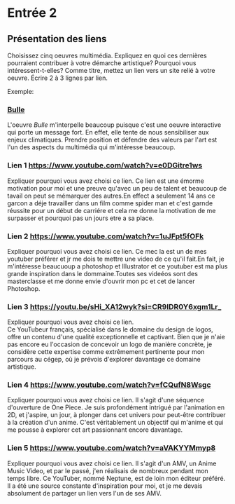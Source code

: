 # Entrée 2
## Présentation des liens
Choisissez cinq oeuvres multimédia. Expliquez en quoi ces dernières pourraient contribuer à votre démarche artistique? Pourquoi vous intéressent-t-elles? Comme titre, mettez un lien vers un site relié à votre oeuvre. Écrire 2 à 3 lignes par lien.

Exemple: 
### [Bulle](https://www.onf.ca/interactif/bulle/) 
L'oeuvre *Bulle* m'interpelle beaucoup puisque c'est une oeuvre interactive qui porte un message fort. En effet, elle tente de nous sensibiliser aux enjeux climatiques. Prendre position et défendre des valeurs par l'art est l'un des aspects du multimédia qui m'intéresse beaucoup. 

### Lien 1 https://www.youtube.com/watch?v=e0DGitre1ws
Expliquer pourquoi vous avez choisi ce lien. 
Ce lien est une émorme motivation pour moi et une preuve qu'avec un peu de talent et beaucoup de tavail on peut se mémarquer des autres.En effect a seulement 14 ans ce garcon a déje travailler dans un film comme spider man et c'est garnde réussite pour un début de carriére et cela me donne la motivation de me surpasser et pourquoi pas un jours etre a sa place.
### Lien 2 https://www.youtube.com/watch?v=1uJFpt5fOFk
Expliquer pourquoi vous avez choisi ce lien.
Ce mec la est un de mes youtuber préférer et jr me dois te mettre une video de ce qu'il fait.En fait, je m'intéresse beaucuoup a photoshop et Illustrator et ce youtuber est ma plus grande inspiration dans le dommaine.Toutes ses videéos sont des masterclasse et me donne envie d'ouvrir mon pc et cet de lancer Photoshop.
### Lien 3 https://youtu.be/sHi_XA12wyk?si=CR9IDR0Y6xgm1Lr_
Expliquer pourquoi vous avez choisi ce lien.  
Ce YouTubeur français, spécialisé dans le domaine du design de logos, offre un contenu d'une qualité exceptionnelle et captivant. Bien que je n'aie pas encore eu l'occasion de concevoir un logo de manière concrète, je considère cette expertise comme extrêmement pertinente pour mon parcours au cégep, où je prévois d'explorer davantage ce domaine artistique.
### Lien 4 https://www.youtube.com/watch?v=fCQufN8Wsgc
Expliquer pourquoi vous avez choisi ce lien. 
Il s'agit d'une séquence d'ouverture de One Piece. Je suis profondément intrigué par l'animation en 2D, et j'aspire, un jour, à plonger dans cet univers pour peut-être contribuer à la création d'un anime. C'est véritablement un objectif qui m'anime et qui me pousse à explorer cet art passionnant encore davantage.
### Lien 5 https://www.youtube.com/watch?v=aVAKYYMmyp8
Expliquer pourquoi vous avez choisi ce lien. 
Il s'agit d'un AMV, un Anime Music Video, et par le passé, j'en réalisais de nombreux pendant mon temps libre. Ce YouTuber, nommé Neptune, est de loin mon éditeur préféré. Il a été une source constante d'inspiration pour moi, et je me devais absolument de partager un lien vers l'un de ses AMV.
